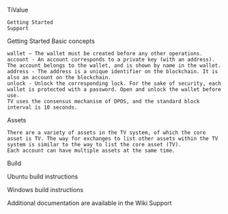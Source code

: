 TiValue

    Getting Started
    Support

Getting Started
Basic concepts

    wallet – The wallet must be created before any other operations.
    account - An account corresponds to a private key (with an address). The account belongs to the wallet, and is shown by name in the wallet.
    address - The address is a unique identifier on the blockchain. It is also an account on the blockchain.
    unlock - Unlock the corresponding lock. For the sake of security, each wallet is protected with a password. Open and unlock the wallet before use.
    TV uses the consensus mechanism of DPOS, and the standard block interval is 10 seconds.

Assets

    There are a variety of assets in the TV system, of which the core asset is TV. The way for exchanges to list other assets within the TV system is similar to the way to list the core asset (TV).
    Each account can have multiple assets at the same time.

Build

Ubuntu build instructions

Windows build instructions

Additional documentation are available in the Wiki
Support
